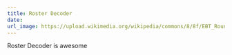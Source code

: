 ```yaml
---
title: Roster Decoder
date:
url_image: https://upload.wikimedia.org/wikipedia/commons/8/8f/EBT_Roundhouse_1.jpg
---
```


Roster Decoder is awesome
